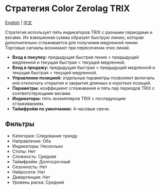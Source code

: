 # Стратегия Color Zerolag TRIX
[English](README.md) | [中文](README_cn.md)

Стратегия использует пять индикаторов TRIX с разными периодами и весами. Их взвешенная сумма образует быструю линию, которая дополнительно сглаживается для получения медленной линии. Торговые сигналы возникают при пересечении этих линий.

- **Вход в покупку:** предыдущая быстрая линия > предыдущей медленной и текущая быстрая < текущей медленной.
- **Вход в продажу:** предыдущая быстрая < предыдущей медленной и текущая быстрая > текущей медленной.
- **Управление позицией:** отдельные параметры позволяют включать или отключать открытия и закрытия длинных и коротких позиций.
- **Параметры:** коэффициент сглаживания и пять пар периодов TRIX с соответствующими весами.
- **Индикаторы:** пять экземпляров TRIX с последующим сглаживанием.
- **Таймфрейм по умолчанию:** 4‑часовые свечи.

## Фильтры
- Категория: Следование тренду
- Направление: Оба
- Индикаторы: Несколько
- Стопы: Нет
- Сложность: Средняя
- Таймфрейм: Долгосрочный
- Сезонность: Нет
- Нейросети: Нет
- Дивергенция: Нет
- Уровень риска: Средний
